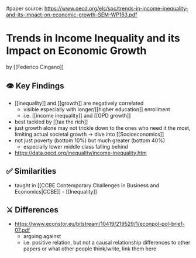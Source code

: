 #paper
source: https://www.oecd.org/els/soc/trends-in-income-inequality-and-its-impact-on-economic-growth-SEM-WP163.pdf
# Trends in Income Inequality and its Impact on Economic Growth
by [[Federico Cingano]]
## 👁️ Key Findings
- [[inequality]] and [[growth]] are negatively correlated
	- visible especially with longer/[[higher education]] enrollment
	- i.e. [[income inequality]] and [[GPD growth]]
- best tackled by [[tax the rich]]
- just growth alone may not trickle down to the ones who need it the most, limiting actual societal growth -> dive into [[Socioeconomics]]
- not just poverty (bottom 10%) but much greater (bottom 40%)
	- especially lower middle class falling behind
- https://data.oecd.org/inequality/income-inequality.htm
## ✅ Similarities
- taught in [[CCBE Contemporary Challenges in Business and Economics|CCBE]] - [[Inequality]]
## ⚔️ Differences
- https://www.econstor.eu/bitstream/10419/219529/1/econpol-pol-brief-07.pdf
	- arguing against
	- i.e. positive relation, but not a causal relationship
differences to other papers or what other people think/write, link them here

